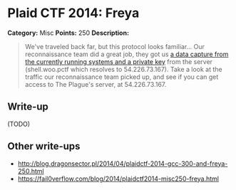 # Plaid CTF 2014: Freya

**Category:** Misc
**Points:** 250
**Description:**

> We've traveled back far, but this protocol looks familiar... Our reconnaissance team did a great job, they got us [a data capture from the currently running systems and a private key](freya-378469981a7016d6179a844fffe2a82b.tar.bz2) from the server (shell.woo.pctf which resolves to 54.226.73.167). Take a look at the traffic our reconnaissance team picked up, and see if you can get access to The Plague's server, at 54.226.73.167.

## Write-up

(TODO)

## Other write-ups

* <http://blog.dragonsector.pl/2014/04/plaidctf-2014-gcc-300-and-freya-250.html>
* <https://fail0verflow.com/blog/2014/plaidctf2014-misc250-freya.html>
